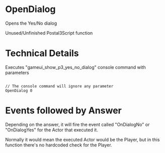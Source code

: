 # OpenDialog
<p>Opens the Yes/No dialog
<p>Unused/Unfinished Postal3Script function
<h1>Technical Details</h1>
<p>Executes "gameui_show_p3_yes_no_dialog" console command with parameters
<pre><code class="language-js">
// The console command will ignore any parameter
OpenDialog 0
</code></pre>
<h1>Events followed by Answer</h1>
<p>Depending on the answer, it will fire the event called "OnDialogNo" or "OnDialogYes" for the Actor that executed it.
<p>Normally it would mean the executed Actor would be the Player, but in this function there's no hardcoded check for the Player.